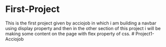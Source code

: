 # First-Project
This is the first project given by acciojob in which i am building a navbar using display property and then in the other section of this project i will be making some content on the page with flex property of css. 
#   P r o j e c t 1 - A c c i o j o b  
 